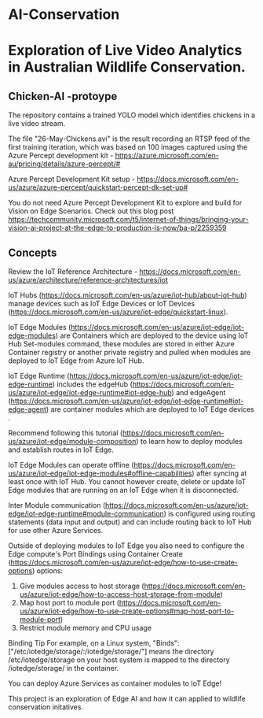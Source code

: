 # AI-Conservation

<H1> Exploration of Live Video Analytics in Australian Wildlife Conservation.</H1>

<H2> Chicken-AI -protoype</H2>
 
The repository contains a trained YOLO model which identifies chickens in a live video stream. 

The file "26-May-Chickens.avi" is the result recording an RTSP feed of the first training iteration, which was based on 100 images captured using the Azure Percept development kit - https://azure.microsoft.com/en-au/pricing/details/azure-percept/#


Azure Percept Development Kit setup - https://docs.microsoft.com/en-us/azure/azure-percept/quickstart-percept-dk-set-up#


You do not need Azure Percept Development Kit to explore and build for Vision on Edge Scenarios. Check out this blog post https://techcommunity.microsoft.com/t5/internet-of-things/bringing-your-vision-ai-project-at-the-edge-to-production-is-now/ba-p/2259359 

<h2> Concepts </h2>

Review the IoT Reference Architecture - https://docs.microsoft.com/en-us/azure/architecture/reference-architectures/iot 
 
 
 
IoT Hubs (https://docs.microsoft.com/en-us/azure/iot-hub/about-iot-hub) manage devices such as IoT Edge Devices or IoT Devices (https://docs.microsoft.com/en-us/azure/iot-edge/quickstart-linux).
 
IoT Edge Modules (https://docs.microsoft.com/en-us/azure/iot-edge/iot-edge-modules) are Containers which are deployed to the device using IoT Hub Set-modules command, these modules are stored in either Azure Container registry or another private registry and pulled when modules are deployed to IoT Edge from Azure IoT Hub.
 
  
IoT Edge Runtime (https://docs.microsoft.com/en-us/azure/iot-edge/iot-edge-runtime) includes the edgeHub (https://docs.microsoft.com/en-us/azure/iot-edge/iot-edge-runtime#iot-edge-hub) and edgeAgent (https://docs.microsoft.com/en-us/azure/iot-edge/iot-edge-runtime#iot-edge-agent) are container modules which are deployed to IoT Edge devices .
 
  
Recommend following this tutorial (https://docs.microsoft.com/en-us/azure/iot-edge/module-composition) to learn how to deploy modules and establish routes in IoT Edge.
 
IoT Edge Modules can operate offline (https://docs.microsoft.com/en-us/azure/iot-edge/iot-edge-modules#offline-capabilities) after syncing at least once with IoT Hub. You cannot however create, delete or update IoT Edge modules that are running on an IoT Edge when it is disconnected.
 
Inter Module communication (https://docs.microsoft.com/en-us/azure/iot-edge/iot-edge-runtime#module-communication) is configured using routing statements (data input and output)  and can include routing back to IoT Hub for use other Azure Services.
 
Outside of deploying modules to IoT Edge you also need to configure the Edge compute's Port Bindings using Container Create (https://docs.microsoft.com/en-us/azure/iot-edge/how-to-use-create-options) options:
1.	Give modules access to host storage (https://docs.microsoft.com/en-us/azure/iot-edge/how-to-access-host-storage-from-module)
2.	Map host port to module port (https://docs.microsoft.com/en-us/azure/iot-edge/how-to-use-create-options#map-host-port-to-module-port)
3.	Restrict module memory and CPU usage
 
Binding Tip
For example, on a Linux system, "Binds":["/etc/iotedge/storage/:/iotedge/storage/"] means the directory /etc/iotedge/storage on your host system is mapped to the directory /iotedge/storage/ in the container. 
 
You can deploy Azure Services as container modules to IoT Edge!


This project is an exploration of Edge AI and how it can applied to wildlife conservation initatives.
